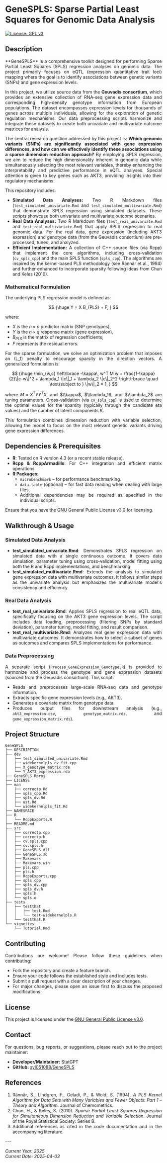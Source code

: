 # GeneSPLS: Sparse Partial Least Squares for Genomic Data Analysis

[![License: GPL v3](https://img.shields.io/badge/License-GPLv3-blue.svg)](https://www.gnu.org/licenses/gpl-3.0)

## Description

<div align="justify">
**GeneSPLS** is a comprehensive toolkit designed for performing Sparse Partial Least Squares (SPLS) regression analyses on genomic data. The project primarily focuses on eQTL (expression quantitative trait loci) mapping where the goal is to identify associations between genetic variants (SNPs) and gene expression levels.

In this project, we utilize source data from the **Geuvadis consortium**, which provides an extensive collection of RNA-seq gene expression data and corresponding high-density genotype information from European populations. The dataset encompasses expression levels for thousands of genes across multiple individuals, allowing for the exploration of genetic regulation mechanisms. Our data preprocessing scripts harmonize and integrate these datasets to create both univariate and multivariate outcome matrices for analysis.

The central research question addressed by this project is: **Which genomic variants (SNPs) are significantly associated with gene expression differences, and how can we effectively identify these associations using a sparse dimension reduction approach?** By employing SPLS regression, we aim to reduce the high dimensionality inherent in genomic data while simultaneously selecting the most relevant variables, thereby enhancing the interpretability and predictive performance in eQTL analyses. Special attention is given to key genes such as AKT3, providing insights into their regulatory mechanisms.

This repository includes:

- **Simulated Data Analyses:** Two R Markdown files (`test_simulated_univariate.Rmd` and `test_simulated_multivariate.Rmd`) that demonstrate SPLS regression using simulated datasets. These scripts showcase both univariate and multivariate outcome scenarios.
- **Real Data Analyses:** Two R Markdown files (`test_real_univariate.Rmd` and `test_real_multivariate.Rmd`) that apply SPLS regression to real genomic data. For the real data, gene expression (including AKT3 expression) and genotype data (from the Geuvadis consortium) are pre-processed, tuned, and analyzed.
- **Efficient Implementation:** A collection of C++ source files (via Rcpp) that implement the core algorithms, including cross-validation (`cv_spls_cpp`) and the main SPLS function (`spls_cpp`). The algorithms are inspired by the kernel-based PLS methodology (see Rännär et al., 1994) and further enhanced to incorporate sparsity following ideas from Chun and Keles (2010).

### Mathematical Formulation

The underlying PLS regression model is defined as:
  
$$
{\huge
Y = X B_{PLS} + F,
}
$$

where:  
- $X$ is the $n \times p$ predictor matrix (SNP genotypes),  
- $Y$ is the $n \times q$ response matrix (gene expression),  
- $B_{PLS}$ is the matrix of regression coefficients,  
- $F$ represents the residual errors.

For the sparse formulation, we solve an optimization problem that imposes an \(L_1\) penalty to encourage sparsity in the direction vectors. A generalized formulation is:

$$
{\huge
\min_{w,c} \left\lbrace -\kappa\, w^T M w + \frac{1-\kappa}{2}\|c-w\|^2 + \lambda_1 \|c\|_1 + \lambda_2 \|c\|_2^2 \right\rbrace \quad \text{subject to } \|w\|_2 = 1,
}
$$

where $M = X^T Y Y^T X$, and $\\kappa$, $\\lambda_1$, and $\\lambda_2$ are tuning parameters. Cross-validation (via `cv_spls_cpp`) is used to determine the optimal values for the sparsity (typically through the candidate eta values) and the number of latent components $K$.

This formulation combines dimension reduction with variable selection, allowing the model to focus on the most relevant genetic variants driving gene expression differences.

## Dependencies & Prerequisites

- **R**: Tested on R version 4.3 (or a recent stable release).
- **Rcpp & RcppArmadillo**: For C++ integration and efficient matrix operations.
- **R Packages**:
  - `microbenchmark` – for performance benchmarking.
  - `data.table` (optional) – for fast data reading when dealing with large files.
  - Additional dependencies may be required as specified in the individual scripts.

Ensure that you have the GNU General Public License v3.0 for licensing.

## Walkthrough & Usage

### Simulated Data Analysis
- **test_simulated_univariate.Rmd**: Demonstrates SPLS regression on simulated data with a single continuous outcome. It covers data simulation, parameter tuning using cross-validation, model fitting using both the R and Rcpp implementations, and benchmarking.
- **test_simulated_multivariate.Rmd**: Extends the analysis to simulated gene expression data with multivariate outcomes. It follows similar steps as the univariate analysis but emphasizes the multivariate model's consistency and efficiency.

### Real Data Analysis
- **test_real_univariate.Rmd**: Applies SPLS regression to real eQTL data, specifically focusing on the AKT3 gene expression levels. The script includes data loading, preprocessing (filtering SNPs by standard deviation), parameter tuning, model fitting, and result comparison.
- **test_real_multivariate.Rmd**: Analyzes real gene expression data with multivariate outcomes. It demonstrates how to select a subset of genes as outcomes and compares SPLS implementations for performance.

### Data Preprocessing
A separate script (`Process_GeneExpression_Genotype.R`) is provided to harmonize and process the genotype and gene expression datasets (sourced from the Geuvadis consortium). This script:
- Reads and preprocesses large-scale RNA-seq data and genotype information.
- Extracts specific gene expression levels (e.g., AKT3).
- Generates a covariate matrix from genotype data.
- Produces output files for downstream analysis (e.g., `akt3_expression.csv`, `genotype_matrix.rds`, and `gene_expression_matrix.rds`).

## Project Structure

```
GeneSPLS
├── DESCRIPTION
├── dev
│   ├── test_simulated_univariate.Rmd
│   ├── widekernelpls_cv_fit.cpp
│   ├── X_genotype_matrix.rda
│   └── Y_AKT3_expression.rda
├── GeneSPLS.Rproj
├── LICENSE
├── man
│   ├── correctp.Rd
│   ├── spls_cpp.Rd
│   ├── spls_dv.Rd
│   ├── ust.Rd
│   └── widekernelpls_fit.Rd
├── NAMESPACE
├── R
│   └── RcppExports.R
├── README.md
├── src
│   ├── correctp.cpp
│   ├── correctp.h
│   ├── cv.spls.cpp
│   ├── cv.spls.h
│   ├── GeneSPLS.dll
│   ├── GeneSPLS.so
│   ├── Makevars
│   ├── Makevars.win
│   ├── pls.cpp
│   ├── pls.h
│   ├── RcppExports.cpp
│   ├── spls.cpp
│   ├── spls_dv.cpp
│   ├── spls_dv.h
│   ├── spls.h
│   └── spls.o
├── tests
│   ├── testthat
│   │   ├── test.Rmd
│   │   └── test-widekernelpls.R
│   └── testthat.R
└── vignettes
    └── Tutorial.Rmd
```

## Contributing

Contributions are welcome! Please follow these guidelines when contributing:

- Fork the repository and create a feature branch.
- Ensure your code follows the established style and includes tests.
- Submit a pull request with a clear description of your changes.
- For major changes, please open an issue first to discuss the proposed modifications.

## License

This project is licensed under the [GNU General Public License v3.0](https://www.gnu.org/licenses/gpl-3.0.html).

## Contact

For questions, bug reports, or suggestions, please reach out to the project maintainer:

- **Developer/Maintainer:** StatGPT
- **GitHub:** [syl051088/GeneSPLS](https://github.com/syl051088/GeneSPLS)

## References

1. Rännär, S., Lindgren, F., Geladi, P., & Wold, S. (1994). *A PLS Kernel Algorithm for Data Sets with Many Variables and Fewer Objects: Part 1 – Theory and Algorithm*. Journal of Chemometrics.
2. Chun, H., & Keleş, S. (2010). *Sparse Partial Least Squares Regression for Simultaneous Dimension Reduction and Variable Selection*. Journal of the Royal Statistical Society: Series B.
3. Additional references as cited in the code documentation and in the accompanying literature.
</div>
---

*Current Year: 2025  
Current Date: 2025-04-03*
